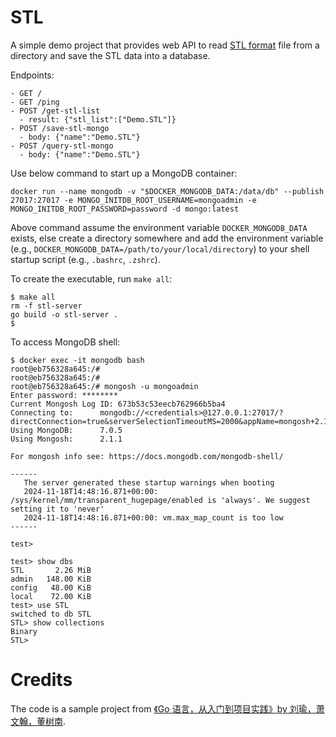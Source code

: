 # STL

A simple demo project that provides web API to read [STL format](https://en.wikipedia.org/wiki/STL_(file_format)) file from a directory and save the STL data into a database.

Endpoints:

```
- GET /
- GET /ping
- POST /get-stl-list
  - result: {"stl_list":["Demo.STL"]}
- POST /save-stl-mongo
  - body: {"name":"Demo.STL"}
- POST /query-stl-mongo
  - body: {"name":"Demo.STL"}
```

Use below command to start up a MongoDB container:

```
docker run --name mongodb -v "$DOCKER_MONGODB_DATA:/data/db" --publish 27017:27017 -e MONGO_INITDB_ROOT_USERNAME=mongoadmin -e MONGO_INITDB_ROOT_PASSWORD=password -d mongo:latest
```

Above command assume the environment variable `DOCKER_MONGODB_DATA` exists, else create a directory somewhere and add the environment variable (e.g., `DOCKER_MONGODB_DATA=/path/to/your/local/directory`) to your shell startup script (e.g., `.bashrc`, `.zshrc`).

To create the executable, run `make all`:
```
$ make all
rm -f stl-server
go build -o stl-server .
$ 
```

To access MongoDB shell:

```
$ docker exec -it mongodb bash
root@eb756328a645:/# 
root@eb756328a645:/# 
root@eb756328a645:/# mongosh -u mongoadmin
Enter password: ********
Current Mongosh Log ID:	673b53c53eecb762966b5ba4
Connecting to:		mongodb://<credentials>@127.0.0.1:27017/?directConnection=true&serverSelectionTimeoutMS=2000&appName=mongosh+2.1.1
Using MongoDB:		7.0.5
Using Mongosh:		2.1.1

For mongosh info see: https://docs.mongodb.com/mongodb-shell/

------
   The server generated these startup warnings when booting
   2024-11-18T14:48:16.871+00:00: /sys/kernel/mm/transparent_hugepage/enabled is 'always'. We suggest setting it to 'never'
   2024-11-18T14:48:16.871+00:00: vm.max_map_count is too low
------

test> 

test> show dbs
STL       2.26 MiB
admin   148.00 KiB
config   48.00 KiB
local    72.00 KiB
test> use STL
switched to db STL
STL> show collections
Binary
STL> 
```

# Credits

The code is a sample project from [《Go 语言，从入门到项目实践》by 刘瑜，萧文翰，董树南](https://www.qidian.com/book/1037379769/).
